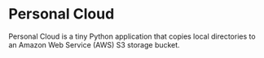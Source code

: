 # Personal Cloud

Personal Cloud is a tiny Python application that copies local directories to an Amazon Web Service (AWS) S3 storage bucket.
